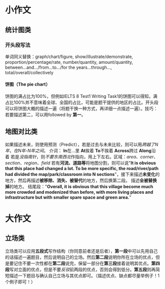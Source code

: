 # **小作文**
## 统计图类
### 开头段写法
单词同义替换：graph/chart/figure, show/illustrate/demonstrate, proportion/percentage/rate, number/quantity, amount/quantity, between...and.../from...to.../for the years...through..., total/overall/collectively
#### 饼图（The pie chart）
饼图的满占比为100%，但例如IELTS 8 Test1 Writing Task1的饼图可以得知，满占比100%并不意味着全球、全国的占比，可能是题干提供的地区的占比。开头段可以将饼图大概的描述一遍（将题干换一种方式，再详细一点描述一遍）。技巧：若要描述第二，可以用followed by **第一**。
## 地图对比类
如果描述未来，则使用预测（Predict），若是过去与未来比较，则可以用*跨越了N年*，*在N年-N年之间*。
介词：
**In**在...里 **At**挨着 **To**不挨着 **Across**跨过 **Along**沿着
若是*没指南针*，则*不要东南西北*作指向，用上下左右。区域：*area*、*corner*、*section*、*region*、*field*
若有**河流、道路等**将地图分割，则可以说"**It is obvious that this place had changed a lot. To be more specific, the road/river/path had divided the map/park/classroom into N sections**"，接下来描述**未变化**的地方，然后再描述**被移除、消失、被替代**的地方，然后换第二段。
描述**全被替换掉**的地方。
结尾段："**Overall, it is obvious that this village become much more crowded and modenized than before, with more living places and infrastructure but with smaller spare space and green area.**"
# **大作文**
## 立场类
立场类可以应用**五段式**写作结构（你同意前者还是后者），**第一段**中可以先用自己的话描述一遍题目，然后说明自己的立场。然后**第二段**说明你所在立场的优点，但是要记住不要一次性都在**第二段**说完，保留一部分在**第三段**接着说明其优点。**第四段**写对立面的优点，但是不要*反驳*前两段的优点，否则会得到低分。**第五段**则再简短描述一下题目与确认自己立场与其优点即可。（描述优点、缺点都尽量举例子！1个例子即可！）